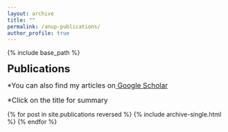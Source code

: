 ```yaml
---
layout: archive
title: ""
permalink: /anup-publications/
author_profile: true
---
```


{% include base_path %}
<p><font size="5"><strong>Publications</strong></font></p>
<p><font size="3">*You can also find my articles on<a href="https://scholar.google.com/citations?user=YldJsvcAAAAJ&hl=en"> Google Scholar</a></font></p>
<p><font size="3">*Click on the title for summary</font></p>

{% for post in site.publications reversed %}
  {% include archive-single.html %}
{% endfor %}
